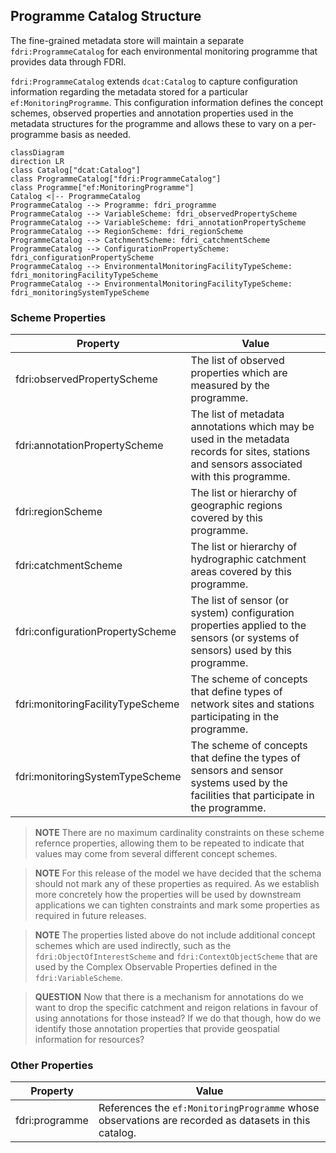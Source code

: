 ## Programme Catalog Structure

The fine-grained metadata store will maintain a separate `fdri:ProgrammeCatalog` for each environmental monitoring programme that provides data through FDRI.

`fdri:ProgrammeCatalog` extends `dcat:Catalog` to capture configuration information regarding the metadata stored for a particular `ef:MonitoringProgramme`. This configuration information defines the concept schemes, observed properties and annotation properties used in the metadata structures for the programme and allows these to vary on a per-programme basis as needed.


```mermaid
classDiagram
direction LR
class Catalog["dcat:Catalog"]
class ProgrammeCatalog["fdri:ProgrammeCatalog"]
class Programme["ef:MonitoringProgramme"]
Catalog <|-- ProgrammeCatalog
ProgrammeCatalog --> Programme: fdri_programme
ProgrammeCatalog --> VariableScheme: fdri_observedPropertyScheme
ProgrammeCatalog --> VariableScheme: fdri_annotationPropertyScheme
ProgrammeCatalog --> RegionScheme: fdri_regionScheme
ProgrammeCatalog --> CatchmentScheme: fdri_catchmentScheme
ProgrammeCatalog --> ConfigurationPropertyScheme: fdri_configurationPropertyScheme
ProgrammeCatalog --> EnvironmentalMonitoringFacilityTypeScheme: fdri_monitoringFacilityTypeScheme
ProgrammeCatalog --> EnvironmentalMonitoringFacilityTypeScheme: fdri_monitoringSystemTypeScheme

```

### Scheme Properties

| Property | Value  |
|----------|--------|
| fdri:observedPropertyScheme | The list of observed properties which are measured by the programme. |
| fdri:annotationPropertyScheme | The list of metadata annotations which may be used in the metadata records for sites, stations and sensors associated with this programme. |
| fdri:regionScheme | The list or hierarchy of geographic regions covered by this programme.
| fdri:catchmentScheme | The list or hierarchy of hydrographic catchment areas covered by this programme.
| fdri:configurationPropertyScheme | The list of sensor (or system) configuration properties applied to the sensors (or systems of sensors) used by this programme.
| fdri:monitoringFacilityTypeScheme | The scheme of concepts that define types of network sites and stations participating in the programme.
| fdri:monitoringSystemTypeScheme | The scheme of concepts that define the types of sensors and sensor systems used by the facilities that participate in the programme.

> **NOTE**
> There are no maximum cardinality constraints on these scheme refernce properties, allowing them to be repeated to indicate that values may come from several different concept schemes.

> **NOTE**
> For this release of the model we have decided that the schema should not mark any of these properties as required. As we establish more concretely how the properties will be used by downstream applications we can tighten constraints and mark some properties as required in future releases.

> **NOTE**
> The properties listed above do not include additional concept schemes which are used indirectly, such as the  `fdri:ObjectOfInterestScheme` and  `fdri:ContextObjectScheme` that are used by the Complex Observable Properties defined in the `fdri:VariableScheme`.

> **QUESTION**
> Now that there is a mechanism for annotations do we want to drop the specific catchment and reigon relations in favour of using annotations for those instead? If we do that though, how do we identify those annotation properties that provide geospatial information for resources?

### Other Properties

| Property | Value |
|----------|-------|
| fdri:programme | References the `ef:MonitoringProgramme` whose observations are recorded as datasets in this catalog.